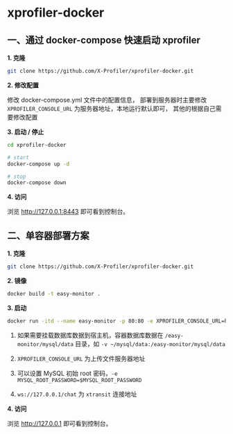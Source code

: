 # xprofiler-docker

## 一、通过 docker-compose 快速启动 xprofiler

**1. 克隆**

```bash
git clone https://github.com/X-Profiler/xprofiler-docker.git
```

**2. 修改配置**

修改 docker-compose.yml 文件中的配置信息， 部署到服务器时主要修改 `XPROFILER_CONSOLE_URL` 为服务器地址，本地运行默认即可， 其他的根据自己需要修改配置

**3. 启动 / 停止**

```bash
cd xprofiler-docker

# start
docker-compose up -d

# stop
docker-compose down
```

**4. 访问**

浏览 http://127.0.0.1:8443 即可看到控制台。

## 二、单容器部署方案

**1. 克隆**

```bash
git clone https://github.com/X-Profiler/xprofiler-docker.git
```

**2. 镜像**

```bash
docker build -t easy-monitor .
```
**3. 启动**

```bash
docker run -itd --name easy-monitor -p 80:80 -e XPROFILER_CONSOLE_URL=http://127.0.0.1 easy-monitor
```

1. 如果需要挂载数据库数据到宿主机，容器数据库数据在 `/easy-monitor/mysql/data` 目录，如 `-v ~/mysql/data:/easy-monitor/mysql/data`

2. `XPROFILER_CONSOLE_URL` 为上传文件服务器地址

3. 可以设置 MySQL 初始 root 密码，`-e MYSQL_ROOT_PASSWORD=$MYSQL_ROOT_PASSWORD`

4. `ws://127.0.0.1/chat` 为 `xtransit` 连接地址

**4. 访问**

浏览 http://127.0.0.1 即可看到控制台。